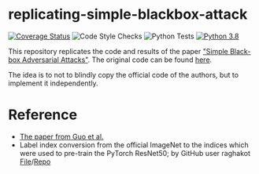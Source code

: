 # replicating-simple-blackbox-attack

[![Coverage Status](https://coveralls.io/repos/github/EricKolibacz/replicating-simple-blackbox-attack/badge.svg?branch=main)](https://coveralls.io/github/EricKolibacz/replicating-simple-blackbox-attack?branch=main)
![Code Style Checks](https://github.com/EricKolibacz/replicating-simple-blackbox-attack/actions/workflows/code_style.yml/badge.svg)
![Python Tests](https://github.com/EricKolibacz/replicating-simple-blackbox-attack/actions/workflows/python_tests.yml/badge.svg)
[![Python 3.8](https://img.shields.io/badge/python-3.8-blue.svg)](https://www.python.org/downloads/release/python-380/)

This repository replicates the code and results of the paper ["Simple Black-box Adversarial Attacks"](https://arxiv.org/pdf/1905.07121.pdf). The original code can be found [here](https://github.com/cg563/simple-blackbox-attack).


The idea is to not to blindly copy the official code of the authors, but to implement it independently. 

# Reference
* [The paper from Guo et al.](https://arxiv.org/pdf/1905.07121.pdf)
* Label index conversion from the official ImageNet to the indices which were used to pre-train the PyTorch ResNet50; by GitHub user raghakot [File](https://github.com/raghakot/keras-vis/tree/master/resources)/[Repo](https://github.com/raghakot/keras-vis)
